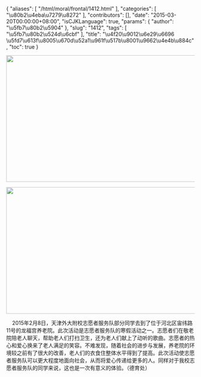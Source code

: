 {
    "aliases": [
        "/html/moral/frontal/1412.html"
    ],
    "categories": [
        "\u80b2\u4eba\u7279\u8272"
    ],
    "contributors": [],
    "date": "2015-03-20T00:00:00+08:00",
    "isCJKLanguage": true,
    "params": {
        "author": "\u5fb7\u80b2\u5904"
    },
    "slug": "1412",
    "tags": [
        "\u5fb7\u80b2\u524d\u6cbf"
    ],
    "title": "\u4f20\u9012\u6e29\u6696  \u5fd7\u613f\u8005\u670d\u52a1\u961f\u517b\u8001\u9662\u4e4b\u884c",
    "toc": true
}


<img
    src="https://cdn.tfls.online/mirror/full/d7966e2d941775055ae4075ead03d90867bce86d.jpg"
    style="display:block;margin-left:auto;margin-right:auto;"
    decoding="async"
    fetchpriority="auto"
    loading="lazy"
    height="338"
    width="600"
/>





<img
    src="https://cdn.tfls.online/mirror/full/25b54e1aac366a9135a2008c3eb179f4932edd8a.jpg"
    style="display:block;margin-left:auto;margin-right:auto;"
    decoding="async"
    fetchpriority="auto"
    loading="lazy"
    height="338"
    width="600"
/>




  





    2015年2月8日，天津外大附校志愿者服务队部分同学去到了位于河北区宙纬路11号的龙福宫养老院。此次活动是志愿者服务队的寒假活动之一。志愿者们在敬老院陪老人聊天，帮助老人们打扫卫生，还为老人们献上了动听的歌曲。志愿者的热心和爱心换来了老人满足的笑容。不难发现，随着社会的进步与发展，养老院的环境较之前有了很大的改善，老人们的衣食住整体水平得到了提高。此次活动使志愿者服务队可以更大程度地面向社会，从而将爱心传递给更多的人。同样对于我校志愿者服务队的同学来说，这也是一次有意义的体验。（德育处）




  



